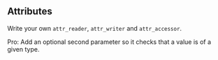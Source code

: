 ##  Attributes

Write your own `attr_reader`, `attr_writer` and `attr_accessor`.

Pro: Add an optional second parameter so it checks that a value is of a given type.
